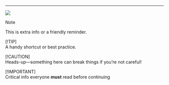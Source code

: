 ---
[![](https://visitcount.itsvg.in/api?id=jpelline&icon=0&color=0)](https://visitcount.itsvg.in)

<!-- Proudly created with GPRM ( https://gprm.itsvg.in ) -->
> [!NOTE]  
> This is extra info or a friendly reminder.
> 
> [!TIP]  
> A handy shortcut or best practice.
> 
> [!CAUTION]  
> Heads-up—something here can break things if you’re not careful!
> 
> [!IMPORTANT]  
> Critical info everyone **must** read before continuing
